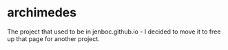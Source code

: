 # archimedes
The project that used to be in jenboc.github.io - I decided to move it to free up that page for another project.
